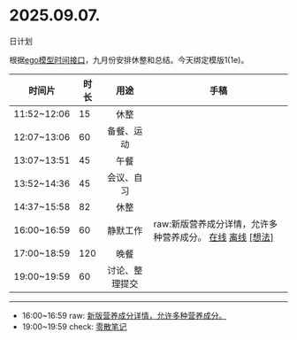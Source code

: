 # 2025.09.07.
日计划

根据[ego模型时间接口](https://gitee.com/hyg/blog/blob/master/timeflow.md)，九月份安排休整和总结。今天绑定模版1(1e)。

| 时间片 | 时长 | 用途 | 手稿 |
| --- | --- | :---: | --- |
| 11:52~12:06 | 15 | 休整 |  |
| 12:07~13:06 | 60 | 备餐、运动 |  |
| 13:07~13:51 | 45 | 午餐 |  |
| 13:52~14:36 | 45 | 会议、自习 |  |
| 14:37~15:58 | 82 | 休整 |  |
| 16:00~16:59 | 60 | 静默工作 | raw:新版营养成分详情，允许多种营养成分。 [在线](http://simp.ly/p/4QDThK) [离线](../../draft/2025/20250907160000.md) <a href="mailto:huangyg@mars22.com?subject=关于2025.09.07.[raw:新版营养成分详情，允许多种营养成分。]任务&body=日期: 20250907%0D%0A序号: 5%0D%0A手稿:../../draft/2025/20250907160000.md%0D%0A---请勿修改邮件主题及以上内容 从下一行开始写您的想法---%0D%0A">[想法]</a> |
| 17:00~18:59 | 120 | 晚餐 |  |
| 19:00~19:59 | 60 | 讨论、整理提交 |  |

---

- 16:00~16:59	raw: [新版营养成分详情，允许多种营养成分。](../../draft/2025/20250907.01.md)
- 19:00~19:59	check: [零散笔记](../../draft/2025/20250907.02.md)
